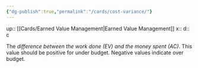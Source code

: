 ```yaml
---
{"dg-publish":true,"permalink":"/cards/cost-variance/"}
---
```


up:: [[Cards/Earned Value Management\|Earned Value Management]] 
x:: 
d:: c

The *difference between the work done (EV) and the money spent (AC)*. This value should be positive for under budget. Negative values indicate over budget.
